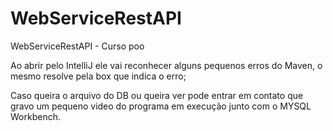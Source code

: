 # WebServiceRestAPI
WebServiceRestAPI - Curso poo

Ao abrir pelo IntelliJ ele vai reconhecer alguns pequenos erros do Maven, o mesmo resolve pela box que indica o erro;

Caso queira o arquivo do DB ou queira ver pode entrar em contato que gravo um pequeno video do programa em execução junto com o MYSQL Workbench.
